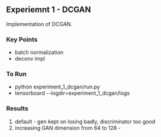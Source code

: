 ## Experiemnt 1 - DCGAN

Implementation of DCGAN.

### Key Points
* batch normalization 
* deconv impl

### To Run
* python experiment_1_dcgan/run.py 
* tensorboard --logdir=experiment_1_dcgan/logs


### Results
1. default - gen kept on losing badly, discriminator too good
2. increasing GAN dimension from 64 to 128 - 
